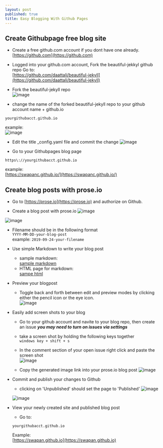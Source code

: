 ```yaml
---
layout: post
published: true
title: Easy Blogging With Github Pages
---
```

## Create Githubpage free blog site
* Create a free github.com account if you dont have one already.   
[https://github.com](https://github.com)   
   
* Logged into your github.com account, Fork the beautiful-jekkyl github repo
Go to:   
[https://github.com/daattali/beautiful-jekyll](https://github.com/daattali/beautiful-jekyll)   
   
* Fork the beautiful-jekyll repo   
![image](https://user-images.githubusercontent.com/10190444/65529769-bbf71800-dec4-11e9-897a-942e92b8ef47.png)    
 
* change the name of the forked beautiful-jekyll repo to your github account name + github.io   
```
yourgithubacct.github.io
```   
example:      
![image](https://user-images.githubusercontent.com/10190444/65529941-14c6b080-dec5-11e9-8a8b-6c1096fe71f3.png)   
   
* Edit the title _config.yaml file and commit the change
![image](https://user-images.githubusercontent.com/10190444/65530285-a504f580-dec5-11e9-8345-8abc419ad82d.png)   
   
* Go to your Githubpages blog page   
```
https\://yourgithubacct.github.io
```  
example:   
[https://swapanc.github.io/](https://swapanc.github.io/)   
   
## Create blog posts with prose.io
* Go to [https://prose.io](https://prose.io) and authorize on Github.
   
* Create a blog post with prose.io
![image](https://user-images.githubusercontent.com/10190444/65530767-8bb07900-dec6-11e9-9d1c-921adc8d93c2.png)   
   
![image](https://user-images.githubusercontent.com/10190444/65530944-e3e77b00-dec6-11e9-9fd1-24e06c4dd485.png)   
   
* Filename should be in the following format   
  ```YYYY-MM-DD-your-blog-post```   
  example: ```2019-09-24-your-filename```
   
* Use simple Markdown to write your blog post   
	* sample markdown:   
	[sample markdown](https://raw.githubusercontent.com/swapanc/swapanc.github.io/master/_posts/2019-09-24-openshift-4-Codeready-Containers.md)   
	* HTML page for markdown:   
	[sampe html](https://raw.githubusercontent.com/swapanc/swapanc.github.io/master/_posts/2019-09-24-openshift-4-Codeready-Containers.md)  
   
* Preview your blogpost
	* Toggle back and forth between edit and preview modes by clicking either the pencil icon or the eye icon.   
	![image](https://user-images.githubusercontent.com/10190444/65531713-818f7a00-dec8-11e9-83ce-be476e2309a8.png)    
   
* Easily add screen shots to your blog
	* Go to your github account and navite to your blog repo, then create an issue
	***you may need to turn on issues via settings***   
   
	* take a screen shot by holding the following keys together   
	```windows key + shift + s```   
   
	* In the comment section of your open issue right click and paste the screen shot      
   	   ![image](https://user-images.githubusercontent.com/10190444/65532280-8c96da00-dec9-11e9-87cc-730630a0666e.png)   
       
	* Copy the generated image link into your prose.io blog post
    ![image](https://user-images.githubusercontent.com/10190444/65532450-d1227580-dec9-11e9-8f3d-d8c9fde6afde.png)   
   
* Commit and publish your changes to Github
	* clicking on 'Unpublished' should set the page to 'Published' 
	![image](https://user-images.githubusercontent.com/10190444/65533226-3cb91280-decb-11e9-9f17-afb98dfc4c99.png)   
   
	![image](https://user-images.githubusercontent.com/10190444/65533024-e51aa700-deca-11e9-8902-a8f48b0f8b7b.png)   

* View your newly created site and published blog post
	* Go to:
	```
	yourgithubacct.github.io
	```  
	Example:   
    [https://swapan.github.io](https://swapan.github.io) 